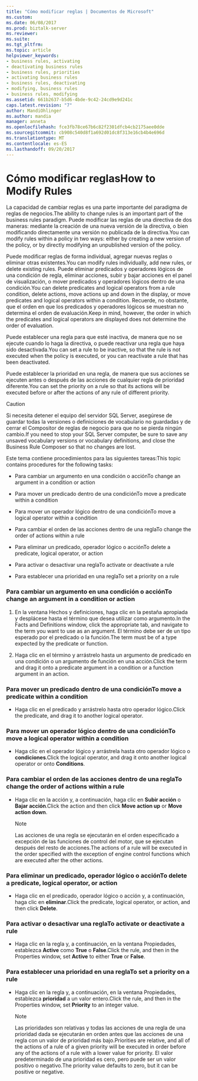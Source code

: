 ```yaml
---
title: "Cómo modificar reglas | Documentos de Microsoft"
ms.custom: 
ms.date: 06/08/2017
ms.prod: biztalk-server
ms.reviewer: 
ms.suite: 
ms.tgt_pltfrm: 
ms.topic: article
helpviewer_keywords:
- business rules, activating
- deactivating business rules
- business rules, priorities
- activating business rules
- business rules, deactivating
- modifying, business rules
- business rules, modifying
ms.assetid: 661b2637-b5d6-4bde-9c42-24cd9e9d241c
caps.latest.revision: "7"
author: MandiOhlinger
ms.author: mandia
manager: anneta
ms.openlocfilehash: fce3fb78ce67b6c82f2301dfcb4cb2175aee0dde
ms.sourcegitcommit: cb908c540d8f1a692d01dc8f313e16cb4b4e696d
ms.translationtype: MT
ms.contentlocale: es-ES
ms.lasthandoff: 09/20/2017
---
```

# <a name="how-to-modify-rules"></a><span data-ttu-id="4d1b0-102">Cómo modificar reglas</span><span class="sxs-lookup"><span data-stu-id="4d1b0-102">How to Modify Rules</span></span>
<span data-ttu-id="4d1b0-103">La capacidad de cambiar reglas es una parte importante del paradigma de reglas de negocios.</span><span class="sxs-lookup"><span data-stu-id="4d1b0-103">The ability to change rules is an important part of the business rules paradigm.</span></span> <span data-ttu-id="4d1b0-104">Puede modificar las reglas de una directiva de dos maneras: mediante la creación de una nueva versión de la directiva, o bien modificando directamente una versión no publicada de la directiva.</span><span class="sxs-lookup"><span data-stu-id="4d1b0-104">You can modify rules within a policy in two ways: either by creating a new version of the policy, or by directly modifying an unpublished version of the policy.</span></span>  
  
 <span data-ttu-id="4d1b0-105">Puede modificar reglas de forma individual, agregar nuevas reglas o eliminar otras existentes.</span><span class="sxs-lookup"><span data-stu-id="4d1b0-105">You can modify rules individually, add new rules, or delete existing rules.</span></span> <span data-ttu-id="4d1b0-106">Puede eliminar predicados y operadores lógicos de una condición de regla, eliminar acciones, subir y bajar acciones en el panel de visualización, o mover predicados y operadores lógicos dentro de una condición.</span><span class="sxs-lookup"><span data-stu-id="4d1b0-106">You can delete predicates and logical operators from a rule condition, delete actions, move actions up and down in the display, or move predicates and logical operators within a condition.</span></span> <span data-ttu-id="4d1b0-107">Recuerde, no obstante, que el orden en que los predicados y operadores lógicos se muestran no determina el orden de evaluación.</span><span class="sxs-lookup"><span data-stu-id="4d1b0-107">Keep in mind, however, the order in which the predicates and logical operators are displayed does not determine the order of evaluation.</span></span>  
  
 <span data-ttu-id="4d1b0-108">Puede establecer una regla para que esté inactiva, de manera que no se ejecute cuando lo haga la directiva, o puede reactivar una regla que haya sido desactivada.</span><span class="sxs-lookup"><span data-stu-id="4d1b0-108">You can set a rule to be inactive, so that the rule is not executed when the policy is executed, or you can reactivate a rule that has been deactivated.</span></span>  
  
 <span data-ttu-id="4d1b0-109">Puede establecer la prioridad en una regla, de manera que sus acciones se ejecuten antes o después de las acciones de cualquier regla de prioridad diferente.</span><span class="sxs-lookup"><span data-stu-id="4d1b0-109">You can set the priority on a rule so that its actions will be executed before or after the actions of any rule of different priority.</span></span>  
  
> [!CAUTION]
>  <span data-ttu-id="4d1b0-110">Si necesita detener el equipo del servidor SQL Server, asegúrese de guardar todas la versiones o definiciones de vocabulario no guardadas y de cerrar el Compositor de reglas de negocio para que no se pierda ningún cambio.</span><span class="sxs-lookup"><span data-stu-id="4d1b0-110">If you need to stop your SQL Server computer, be sure to save any unsaved vocabulary versions or vocabulary definitions, and close the Business Rule Composer so that no changes are lost.</span></span>  
  
 <span data-ttu-id="4d1b0-111">Este tema contiene procedimientos para las siguientes tareas:</span><span class="sxs-lookup"><span data-stu-id="4d1b0-111">This topic contains procedures for the following tasks:</span></span>  
  
-   <span data-ttu-id="4d1b0-112">Para cambiar un argumento en una condición o acción</span><span class="sxs-lookup"><span data-stu-id="4d1b0-112">To change an argument in a condition or action</span></span>  
  
-   <span data-ttu-id="4d1b0-113">Para mover un predicado dentro de una condición</span><span class="sxs-lookup"><span data-stu-id="4d1b0-113">To move a predicate within a condition</span></span>  
  
-   <span data-ttu-id="4d1b0-114">Para mover un operador lógico dentro de una condición</span><span class="sxs-lookup"><span data-stu-id="4d1b0-114">To move a logical operator within a condition</span></span>  
  
-   <span data-ttu-id="4d1b0-115">Para cambiar el orden de las acciones dentro de una regla</span><span class="sxs-lookup"><span data-stu-id="4d1b0-115">To change the order of actions within a rule</span></span>  
  
-   <span data-ttu-id="4d1b0-116">Para eliminar un predicado, operador lógico o acción</span><span class="sxs-lookup"><span data-stu-id="4d1b0-116">To delete a predicate, logical operator, or action</span></span>  
  
-   <span data-ttu-id="4d1b0-117">Para activar o desactivar una regla</span><span class="sxs-lookup"><span data-stu-id="4d1b0-117">To activate or deactivate a rule</span></span>  
  
-   <span data-ttu-id="4d1b0-118">Para establecer una prioridad en una regla</span><span class="sxs-lookup"><span data-stu-id="4d1b0-118">To set a priority on a rule</span></span>  
  
### <a name="to-change-an-argument-in-a-condition-or-action"></a><span data-ttu-id="4d1b0-119">Para cambiar un argumento en una condición o acción</span><span class="sxs-lookup"><span data-stu-id="4d1b0-119">To change an argument in a condition or action</span></span>  
  
1.  <span data-ttu-id="4d1b0-120">En la ventana Hechos y definiciones, haga clic en la pestaña apropiada y desplácese hasta el término que desea utilizar como argumento.</span><span class="sxs-lookup"><span data-stu-id="4d1b0-120">In the Facts and Definitions window, click the appropriate tab, and navigate to the term you want to use as an argument.</span></span> <span data-ttu-id="4d1b0-121">El término debe ser de un tipo esperado por el predicado o la función.</span><span class="sxs-lookup"><span data-stu-id="4d1b0-121">The term must be of a type expected by the predicate or function.</span></span>  
  
2.  <span data-ttu-id="4d1b0-122">Haga clic en el término y arrástrelo hasta un argumento de predicado en una condición o un argumento de función en una acción.</span><span class="sxs-lookup"><span data-stu-id="4d1b0-122">Click the term and drag it onto a predicate argument in a condition or a function argument in an action.</span></span>  
  
### <a name="to-move-a-predicate-within-a-condition"></a><span data-ttu-id="4d1b0-123">Para mover un predicado dentro de una condición</span><span class="sxs-lookup"><span data-stu-id="4d1b0-123">To move a predicate within a condition</span></span>  
  
-   <span data-ttu-id="4d1b0-124">Haga clic en el predicado y arrástrelo hasta otro operador lógico.</span><span class="sxs-lookup"><span data-stu-id="4d1b0-124">Click the predicate, and drag it to another logical operator.</span></span>  
  
### <a name="to-move-a-logical-operator-within-a-condition"></a><span data-ttu-id="4d1b0-125">Para mover un operador lógico dentro de una condición</span><span class="sxs-lookup"><span data-stu-id="4d1b0-125">To move a logical operator within a condition</span></span>  
  
-   <span data-ttu-id="4d1b0-126">Haga clic en el operador lógico y arrástrela hasta otro operador lógico o **condiciones**.</span><span class="sxs-lookup"><span data-stu-id="4d1b0-126">Click the logical operator, and drag it onto another logical operator or onto **Conditions**.</span></span>  
  
### <a name="to-change-the-order-of-actions-within-a-rule"></a><span data-ttu-id="4d1b0-127">Para cambiar el orden de las acciones dentro de una regla</span><span class="sxs-lookup"><span data-stu-id="4d1b0-127">To change the order of actions within a rule</span></span>  
  
-   <span data-ttu-id="4d1b0-128">Haga clic en la acción y, a continuación, haga clic en **Subir acción** o **Bajar acción**.</span><span class="sxs-lookup"><span data-stu-id="4d1b0-128">Click the action and then click **Move action up** or **Move action down**.</span></span>  
  
    > [!NOTE]
    >  <span data-ttu-id="4d1b0-129">Las acciones de una regla se ejecutarán en el orden especificado a excepción de las funciones de control del motor, que se ejecutan después del resto de acciones.</span><span class="sxs-lookup"><span data-stu-id="4d1b0-129">The actions of a rule will be executed in the order specified with the exception of engine control functions which are executed after the other actions.</span></span>  
  
### <a name="to-delete-a-predicate-logical-operator-or-action"></a><span data-ttu-id="4d1b0-130">Para eliminar un predicado, operador lógico o acción</span><span class="sxs-lookup"><span data-stu-id="4d1b0-130">To delete a predicate, logical operator, or action</span></span>  
  
-   <span data-ttu-id="4d1b0-131">Haga clic en el predicado, operador lógico o acción y, a continuación, haga clic en **eliminar**.</span><span class="sxs-lookup"><span data-stu-id="4d1b0-131">Click the predicate, logical operator, or action, and then click **Delete**.</span></span>  
  
### <a name="to-activate-or-deactivate-a-rule"></a><span data-ttu-id="4d1b0-132">Para activar o desactivar una regla</span><span class="sxs-lookup"><span data-stu-id="4d1b0-132">To activate or deactivate a rule</span></span>  
  
-   <span data-ttu-id="4d1b0-133">Haga clic en la regla y, a continuación, en la ventana Propiedades, establezca **Active** como **True** o **False**.</span><span class="sxs-lookup"><span data-stu-id="4d1b0-133">Click the rule, and then in the Properties window, set **Active** to either **True** or **False**.</span></span>  
  
### <a name="to-set-a-priority-on-a-rule"></a><span data-ttu-id="4d1b0-134">Para establecer una prioridad en una regla</span><span class="sxs-lookup"><span data-stu-id="4d1b0-134">To set a priority on a rule</span></span>  
  
-   <span data-ttu-id="4d1b0-135">Haga clic en la regla y, a continuación, en la ventana Propiedades, establezca **prioridad** a un valor entero.</span><span class="sxs-lookup"><span data-stu-id="4d1b0-135">Click the rule, and then in the Properties window, set **Priority** to an integer value.</span></span>  
  
    > [!NOTE]
    >  <span data-ttu-id="4d1b0-136">Las prioridades son relativas y todas las acciones de una regla de una prioridad dada se ejecutarán en orden antes que las acciones de una regla con un valor de prioridad más bajo.</span><span class="sxs-lookup"><span data-stu-id="4d1b0-136">Priorities are relative, and all of the actions of a rule of a given priority will be executed in order before any of the actions of a rule with a lower value for priority.</span></span> <span data-ttu-id="4d1b0-137">El valor predeterminado de una prioridad es cero, pero puede ser un valor positivo o negativo.</span><span class="sxs-lookup"><span data-stu-id="4d1b0-137">The priority value defaults to zero, but it can be positive or negative.</span></span>